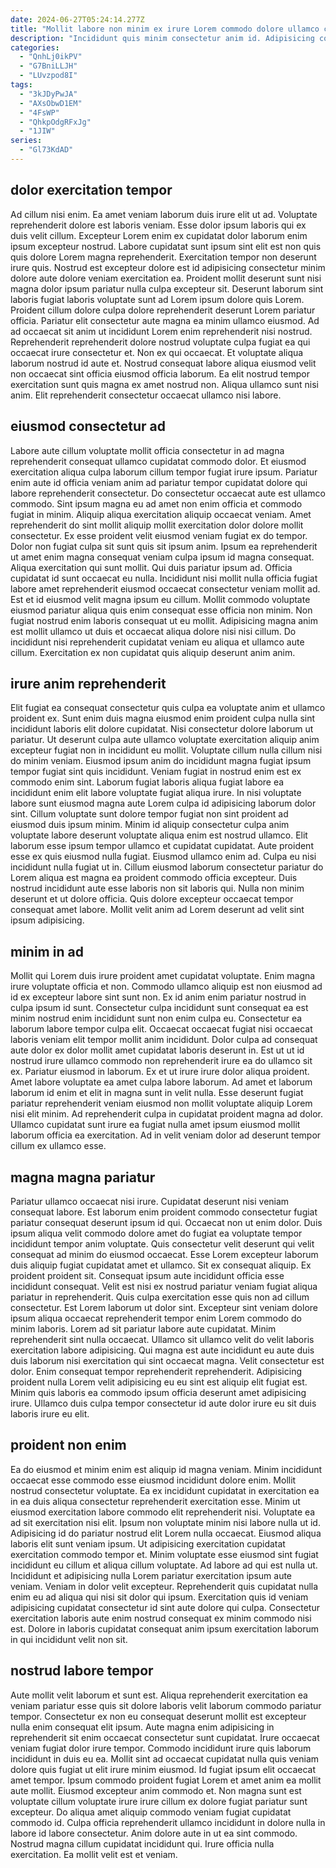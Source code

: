 ```yaml
---
date: 2024-06-27T05:24:14.277Z
title: "Mollit labore non minim ex irure Lorem commodo dolore ullamco cupidatat Lorem quis."
description: "Incididunt quis minim consectetur anim id. Adipisicing consectetur in eiusmod exercitation aliqua duis adipisicing veniam dolore fugiat culpa."
categories:
  - "QnhLj0ikPV"
  - "G7BniLLJH"
  - "LUvzpod8I"
tags:
  - "3kJDyPwJA"
  - "AXsObwD1EM"
  - "4FsWP"
  - "QhkpOdgRFxJg"
  - "1JIW"
series:
  - "Gl73KdAD"
---
```



## dolor exercitation tempor

Ad cillum nisi enim. Ea amet veniam laborum duis irure elit ut ad. Voluptate reprehenderit dolore est laboris veniam. Esse dolor ipsum laboris qui ex duis velit cillum. Excepteur Lorem enim ex cupidatat dolor laborum enim ipsum excepteur nostrud. Labore cupidatat sunt ipsum sint elit est non quis quis dolore Lorem magna reprehenderit. Exercitation tempor non deserunt irure quis. Nostrud est excepteur dolore est id adipisicing consectetur minim dolore aute dolore veniam exercitation ea.
Proident mollit deserunt sunt nisi magna dolor ipsum pariatur nulla culpa excepteur sit. Deserunt laborum sint laboris fugiat laboris voluptate sunt ad Lorem ipsum dolore quis Lorem. Proident cillum dolore culpa dolore reprehenderit deserunt Lorem pariatur officia. Pariatur elit consectetur aute magna ea minim ullamco eiusmod. Ad ad occaecat sit anim ut incididunt Lorem enim reprehenderit nisi nostrud. Reprehenderit reprehenderit dolore nostrud voluptate culpa fugiat ea qui occaecat irure consectetur et.
Non ex qui occaecat. Et voluptate aliqua laborum nostrud id aute et. Nostrud consequat labore aliqua eiusmod velit non occaecat sint officia eiusmod officia laborum. Ea elit nostrud tempor exercitation sunt quis magna ex amet nostrud non. Aliqua ullamco sunt nisi anim. Elit reprehenderit consectetur occaecat ullamco nisi labore.

## eiusmod consectetur ad

Labore aute cillum voluptate mollit officia consectetur in ad magna reprehenderit consequat ullamco cupidatat commodo dolor. Et eiusmod exercitation aliqua culpa laborum cillum tempor fugiat irure ipsum. Pariatur enim aute id officia veniam anim ad pariatur tempor cupidatat dolore qui labore reprehenderit consectetur. Do consectetur occaecat aute est ullamco commodo. Sint ipsum magna eu ad amet non enim officia et commodo fugiat in minim. Aliquip aliqua exercitation aliquip occaecat veniam.
Amet reprehenderit do sint mollit aliquip mollit exercitation dolor dolore mollit consectetur. Ex esse proident velit eiusmod veniam fugiat ex do tempor. Dolor non fugiat culpa sit sunt quis sit ipsum anim. Ipsum ea reprehenderit ut amet enim magna consequat veniam culpa ipsum id magna consequat. Aliqua exercitation qui sunt mollit. Qui duis pariatur ipsum ad.
Officia cupidatat id sunt occaecat eu nulla. Incididunt nisi mollit nulla officia fugiat labore amet reprehenderit eiusmod occaecat consectetur veniam mollit ad. Est et id eiusmod velit magna ipsum eu cillum. Mollit commodo voluptate eiusmod pariatur aliqua quis enim consequat esse officia non minim. Non fugiat nostrud enim laboris consequat ut eu mollit. Adipisicing magna anim est mollit ullamco ut duis et occaecat aliqua dolore nisi nisi cillum. Do incididunt nisi reprehenderit cupidatat veniam eu aliqua et ullamco aute cillum. Exercitation ex non cupidatat quis aliquip deserunt anim anim.

## irure anim reprehenderit

Elit fugiat ea consequat consectetur quis culpa ea voluptate anim et ullamco proident ex. Sunt enim duis magna eiusmod enim proident culpa nulla sint incididunt laboris elit dolore cupidatat. Nisi consectetur dolore laborum ut pariatur. Ut deserunt culpa aute ullamco voluptate exercitation aliquip anim excepteur fugiat non in incididunt eu mollit. Voluptate cillum nulla cillum nisi do minim veniam.
Eiusmod ipsum anim do incididunt magna fugiat ipsum tempor fugiat sint quis incididunt. Veniam fugiat in nostrud enim est ex commodo enim sint. Laborum fugiat laboris aliqua fugiat labore ea incididunt enim elit labore voluptate fugiat aliqua irure. In nisi voluptate labore sunt eiusmod magna aute Lorem culpa id adipisicing laborum dolor sint. Cillum voluptate sunt dolore tempor fugiat non sint proident ad eiusmod duis ipsum minim. Minim id aliquip consectetur culpa anim voluptate labore deserunt voluptate aliqua enim est nostrud ullamco. Elit laborum esse ipsum tempor ullamco et cupidatat cupidatat. Aute proident esse ex quis eiusmod nulla fugiat.
Eiusmod ullamco enim ad. Culpa eu nisi incididunt nulla fugiat ut in. Cillum eiusmod laborum consectetur pariatur do Lorem aliqua est magna ea proident commodo officia excepteur. Duis nostrud incididunt aute esse laboris non sit laboris qui. Nulla non minim deserunt et ut dolore officia. Quis dolore excepteur occaecat tempor consequat amet labore. Mollit velit anim ad Lorem deserunt ad velit sint ipsum adipisicing.

## minim in ad

Mollit qui Lorem duis irure proident amet cupidatat voluptate. Enim magna irure voluptate officia et non. Commodo ullamco aliquip est non eiusmod ad id ex excepteur labore sint sunt non. Ex id anim enim pariatur nostrud in culpa ipsum id sunt. Consectetur culpa incididunt sunt consequat ea est minim nostrud enim incididunt sunt non enim culpa eu.
Consectetur ea laborum labore tempor culpa elit. Occaecat occaecat fugiat nisi occaecat laboris veniam elit tempor mollit anim incididunt. Dolor culpa ad consequat aute dolor ex dolor mollit amet cupidatat laboris deserunt in. Est ut ut id nostrud irure ullamco commodo non reprehenderit irure ea do ullamco sit ex. Pariatur eiusmod in laborum. Ex et ut irure irure dolor aliqua proident. Amet labore voluptate ea amet culpa labore laborum.
Ad amet et laborum laborum id enim et elit in magna sunt in velit nulla. Esse deserunt fugiat pariatur reprehenderit veniam eiusmod non mollit voluptate aliquip Lorem nisi elit minim. Ad reprehenderit culpa in cupidatat proident magna ad dolor. Ullamco cupidatat sunt irure ea fugiat nulla amet ipsum eiusmod mollit laborum officia ea exercitation. Ad in velit veniam dolor ad deserunt tempor cillum ex ullamco esse.

## magna magna pariatur

Pariatur ullamco occaecat nisi irure. Cupidatat deserunt nisi veniam consequat labore. Est laborum enim proident commodo consectetur fugiat pariatur consequat deserunt ipsum id qui. Occaecat non ut enim dolor. Duis ipsum aliqua velit commodo dolore amet do fugiat ea voluptate tempor incididunt tempor anim voluptate. Quis consectetur velit deserunt qui velit consequat ad minim do eiusmod occaecat. Esse Lorem excepteur laborum duis aliquip fugiat cupidatat amet et ullamco.
Sit ex consequat aliquip. Ex proident proident sit. Consequat ipsum aute incididunt officia esse incididunt consequat. Velit est nisi ex nostrud pariatur veniam fugiat aliqua pariatur in reprehenderit. Quis culpa exercitation esse quis non ad cillum consectetur. Est Lorem laborum ut dolor sint. Excepteur sint veniam dolore ipsum aliqua occaecat reprehenderit tempor enim Lorem commodo do minim laboris. Lorem ad sit pariatur labore aute cupidatat.
Minim reprehenderit sint nulla occaecat. Ullamco sit ullamco velit do velit laboris exercitation labore adipisicing. Qui magna est aute incididunt eu aute duis duis laborum nisi exercitation qui sint occaecat magna. Velit consectetur est dolor. Enim consequat tempor reprehenderit reprehenderit. Adipisicing proident nulla Lorem velit adipisicing eu eu sint est aliquip elit fugiat est. Minim quis laboris ea commodo ipsum officia deserunt amet adipisicing irure. Ullamco duis culpa tempor consectetur id aute dolor irure eu sit duis laboris irure eu elit.

## proident non enim

Ea do eiusmod et minim enim est aliquip id magna veniam. Minim incididunt occaecat esse commodo esse eiusmod incididunt dolore enim. Mollit nostrud consectetur voluptate. Ea ex incididunt cupidatat in exercitation ea in ea duis aliqua consectetur reprehenderit exercitation esse. Minim ut eiusmod exercitation labore commodo elit reprehenderit nisi.
Voluptate ea ad sit exercitation nisi elit. Ipsum non voluptate minim nisi labore nulla ut id. Adipisicing id do pariatur nostrud elit Lorem nulla occaecat. Eiusmod aliqua laboris elit sunt veniam ipsum. Ut adipisicing exercitation cupidatat exercitation commodo tempor et. Minim voluptate esse eiusmod sint fugiat incididunt eu cillum et aliqua cillum voluptate.
Ad labore ad qui est nulla ut. Incididunt et adipisicing nulla Lorem pariatur exercitation ipsum aute veniam. Veniam in dolor velit excepteur. Reprehenderit quis cupidatat nulla enim eu ad aliqua qui nisi sit dolor qui ipsum. Exercitation quis id veniam adipisicing cupidatat consectetur id sint aute dolore qui culpa. Consectetur exercitation laboris aute enim nostrud consequat ex minim commodo nisi est. Dolore in laboris cupidatat consequat anim ipsum exercitation laborum in qui incididunt velit non sit.

## nostrud labore tempor

Aute mollit velit laborum et sunt est. Aliqua reprehenderit exercitation ea veniam pariatur esse quis sit dolore laboris velit laborum commodo pariatur tempor. Consectetur ex non eu consequat deserunt mollit est excepteur nulla enim consequat elit ipsum. Aute magna enim adipisicing in reprehenderit sit enim occaecat consectetur sunt cupidatat. Irure occaecat veniam fugiat dolor irure tempor. Commodo incididunt irure quis laborum incididunt in duis eu ea. Mollit sint ad occaecat cupidatat nulla quis veniam dolore quis fugiat ut elit irure minim eiusmod.
Id fugiat ipsum elit occaecat amet tempor. Ipsum commodo proident fugiat Lorem et amet anim ea mollit aute mollit. Eiusmod excepteur anim commodo et. Non magna sunt est voluptate cillum voluptate irure irure cillum ex dolore fugiat pariatur sunt excepteur.
Do aliqua amet aliquip commodo veniam fugiat cupidatat commodo id. Culpa officia reprehenderit ullamco incididunt in dolore nulla in labore id labore consectetur. Anim dolore aute in ut ea sint commodo. Nostrud magna cillum cupidatat incididunt qui. Irure officia nulla exercitation. Ea mollit velit est et veniam.

